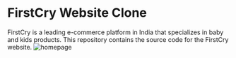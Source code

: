 # FirstCry Website Clone
FirstCry is a leading e-commerce platform in India that specializes in baby and kids products. This repository contains the source code for the FirstCry website.
![homepage](https://user-images.githubusercontent.com/109202596/235319224-05b1fc36-41db-4531-8b50-582c52a952e1.png)
